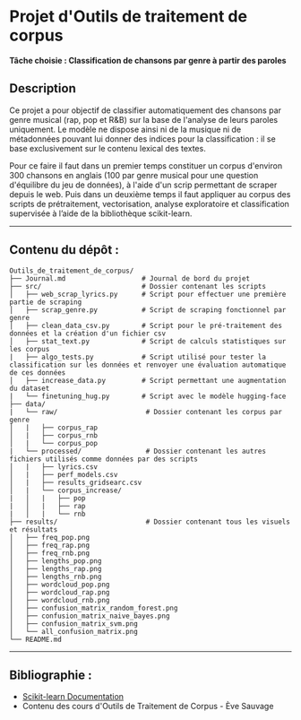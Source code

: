 # Projet d'Outils de traitement de corpus

**Tâche choisie : Classification de chansons par genre à partir des paroles**

## Description

Ce projet a pour objectif de classifier automatiquement des chansons par genre musical (rap, pop et R&B) sur la base de l'analyse de leurs paroles uniquement. Le modèle ne dispose ainsi ni de la musique ni de métadonnées pouvant lui donner des indices pour la classification : il se base exclusivement sur le contenu lexical des textes.

Pour ce faire il faut dans un premier temps constituer un corpus d'environ 300 chansons en anglais (100 par genre musical pour une question d'équilibre du jeu de données), à l'aide d'un scrip permettant de scraper depuis le web. Puis dans un deuxième temps il faut appliquer au corpus des scripts de prétraitement, vectorisation, analyse exploratoire et classification supervisée à l’aide de la bibliothèque scikit-learn.

---

## Contenu du dépôt :

```
Outils_de_traitement_de_corpus/
├── Journal.md                   # Journal de bord du projet
├── src/                         # Dossier contenant les scripts
│   ├── web_scrap_lyrics.py      # Script pour effectuer une première partie de scraping
│   ├── scrap_genre.py           # Script de scraping fonctionnel par genre
│   ├── clean_data_csv.py        # Script pour le pré-traitement des données et la création d'un fichier csv
│   ├── stat_text.py             # Script de calculs statistiques sur les corpus
|   ├── algo_tests.py            # Script utilisé pour tester la classification sur les données et renvoyer une évaluation automatique de ces données
│   ├── increase_data.py         # Script permettant une augmentation du dataset
|   └── finetuning_hug.py        # Script avec le modèle hugging-face
├── data/
|   └── raw/                      # Dossier contenant les corpus par genre
│   |   ├── corpus_rap
│   |   ├── corpus_rnb
│   |   └── corpus_pop
|   └── processed/                # Dossier contenant les autres fichiers utilisés comme données par des scripts
│   |   ├── lyrics.csv
│   |   ├── perf_models.csv
│   |   ├── results_gridsearc.csv
│   |   └── corpus_increase/
|   │   |   ├── pop
|   │   |   ├── rap
|   │   |   └── rnb
├── results/                      # Dossier contenant tous les visuels et résultats
│   ├── freq_pop.png
│   ├── freq_rap.png
│   ├── freq_rnb.png
│   ├── lengths_pop.png
│   ├── lengths_rap.png
│   ├── lengths_rnb.png
│   ├── wordcloud_pop.png
│   ├── wordcloud_rap.png
│   ├── wordcloud_rnb.png
│   ├── confusion_matrix_random_forest.png
│   ├── confusion_matrix_naive_bayes.png
│   ├── confusion_matrix_svm.png
│   └── all_confusion_matrix.png
└── README.md
```

---

## Bibliographie :

* [Scikit-learn Documentation](https://scikit-learn.org/stable/)
* Contenu des cours d'Outils de Traitement de Corpus - Ève Sauvage
